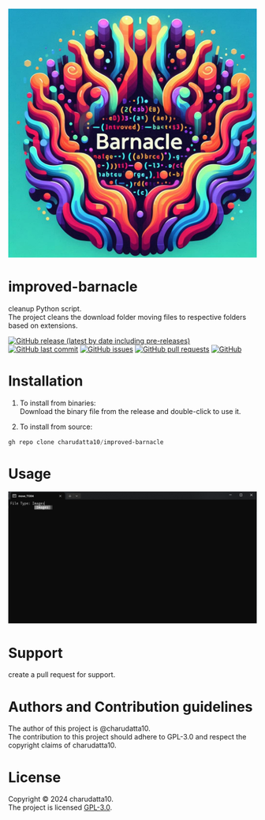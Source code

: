 ![Readme](./Designer%20(3).png)

# improved-barnacle

cleanup Python script.  
The project cleans the download folder moving files to respective folders based on extensions. 

[![GitHub release (latest by date including pre-releases)](https://img.shields.io/github/v/release/charudatta10/improved-barnacle?include_prereleases)](https://img.shields.io/github/v/release/charudatta10/improved-barnacle?include_prereleases)
[![GitHub last commit](https://img.shields.io/github/last-commit/charudatta10/improved-barnacle)](https://img.shields.io/github/last-commit/charudatta10/improved-barnacle)
[![GitHub issues](https://img.shields.io/github/issues-raw/charudatta10/improved-barnacle)](https://img.shields.io/github/issues-raw/charudatta10/improved-barnacle)
[![GitHub pull requests](https://img.shields.io/github/issues-pr/charudatta10/improved-barnacle)](https://img.shields.io/github/issues-pr/charudatta10/improved-barnacle)
[![GitHub](https://img.shields.io/github/license/charudatta10/improved-barnacle)](https://img.shields.io/github/license/charudatta10/improved-barnacle)

 <!---
# Table of Contents

This is a table of contents for your project. It helps the reader navigate through the README quickly.
- [improved barnacle](#improved-barnacle)
- [Quick Start Demo](#quick-start-demo)
- [Table of Contents](#table-of-contents)
- [Installation](#installation)
- [Usage](#usage)
- [Development](#development)
- [Contribute](#contribute)
- [License](#license)
--->
# Installation

1. To install from binaries:  
   Download the binary file from the release and double-click to use it.

2. To install from source:

```PowerShell
gh repo clone charudatta10/improved-barnacle
```
 
# Usage

![Demo Preview](./Screenshot_usecase.png)

# Support

create a pull request for support. 

# Authors and Contribution guidelines

The author of this project is @charudatta10.  
The contribution to this project should adhere to GPL-3.0 and respect the copyright claims of charudatta10.

# License

Copyright © 2024 charudatta10.   
The project is licensed [GPL-3.0](./LICENSE).



